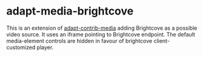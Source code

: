 # adapt-media-brightcove

This is an extension of [adapt-contrib-media](https://github.com/adaptlearning/adapt-contrib-media) adding Brightcove as a possible video source.
It uses an iframe pointing to Brightcove endpoint.
The default media-element controls are hidden in favour of brightcove client-customized player.
